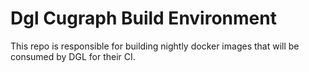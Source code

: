 # Dgl Cugraph Build Environment

This repo is responsible for building nightly docker images that will be consumed by DGL for their CI.  
